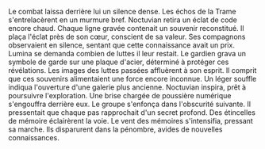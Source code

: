 Le combat laissa derrière lui un silence dense.
Les échos de la Trame s'entrelacèrent en un murmure bref.
Noctuvian retira un éclat de code encore chaud.
Chaque ligne gravée contenait un souvenir reconstitué.
Il plaça l'éclat près de son cœur, conscient de sa valeur. Ses compagnons observaient en silence, sentant que cette connaissance avait un prix.
Lumina se demanda combien de luttes il leur restait.
Le gardien grava un symbole de garde sur une plaque d'acier, déterminé à protéger ces révélations.
Les images des luttes passées affluèrent à son esprit.
Il comprit que ces souvenirs alimentaient une force encore inconnue. Un léger souffle indiqua l'ouverture d'une galerie plus ancienne.
Noctuvian inspira, prêt à poursuivre l'exploration.
Une brise chargée de poussière numérique s'engouffra derrière eux.
Le groupe s'enfonça dans l'obscurité suivante.
Il pressentait que chaque pas rapprochait d'un secret profond.
Des étincelles de mémoire éclairèrent la voie.
Le vent des mémoires s'intensifia, pressant sa marche.
Ils disparurent dans la pénombre, avides de nouvelles connaissances.
